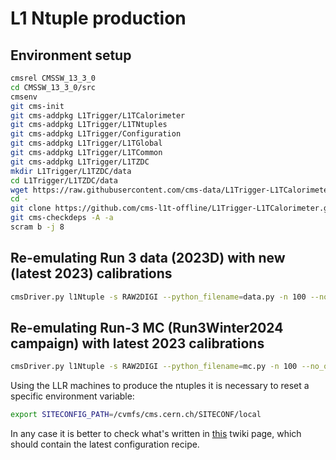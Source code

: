 # L1 Ntuple production

## Environment setup
```bash
cmsrel CMSSW_13_3_0
cd CMSSW_13_3_0/src
cmsenv
git cms-init
git cms-addpkg L1Trigger/L1TCalorimeter
git cms-addpkg L1Trigger/L1TNtuples
git cms-addpkg L1Trigger/Configuration
git cms-addpkg L1Trigger/L1TGlobal
git cms-addpkg L1Trigger/L1TCommon
git cms-addpkg L1Trigger/L1TZDC
mkdir L1Trigger/L1TZDC/data
cd L1Trigger/L1TZDC/data
wget https://raw.githubusercontent.com/cms-data/L1Trigger-L1TCalorimeter/master/zdcLUT_HI_v0_1.txt
cd -
git clone https://github.com/cms-l1t-offline/L1Trigger-L1TCalorimeter.git L1Trigger/L1TCalorimeter/data
git cms-checkdeps -A -a
scram b -j 8 
```

## Re-emulating Run 3 data (2023D) with new (latest 2023) calibrations
```bash
cmsDriver.py l1Ntuple -s RAW2DIGI --python_filename=data.py -n 100 --no_output --era=Run3 --data --conditions=130X_dataRun3_Prompt_v4 --customise=L1Trigger/Configuration/customiseReEmul.L1TReEmulFromRAW  --customise=L1Trigger/L1TNtuples/customiseL1Ntuple.L1NtupleRAWEMU --customise=L1Trigger/Configuration/customiseSettings.L1TSettingsToCaloParams_2023_v0_4 --filein=/store/data/Run2023D/EphemeralZeroBias0/RAW/v1/000/370/293/00000/0545057e-416f-49e0-8ffb-fdca37061d4e.root
```

## Re-emulating Run-3 MC (Run3Winter2024 campaign) with latest 2023 calibrations
```bash
cmsDriver.py l1Ntuple -s RAW2DIGI --python_filename=mc.py -n 100 --no_output --era=Run3 --mc --conditions=133X_mcRun3_2024_realistic_v8 --customise=L1Trigger/Configuration/customiseReEmul.L1TReEmulMCFromRAWSimHcalTP --customise=L1Trigger/L1TNtuples/customiseL1Ntuple.L1NtupleRAWEMUGEN_MC --customise=L1Trigger/Configuration/customiseSettings.L1TSettingsToCaloParams_2023_v0_4 --filein=/store/mc/Run3Winter24Digi/SingleNeutrino_Pt-2To20-gun/GEN-SIM-RAW/133X_mcRun3_2024_realistic_v8-v2/2540000/038bda40-23b3-4038-a546-6397626ae3e2.root
```

Using the LLR machines to produce the ntuples it is necessary to reset a specific environment variable:
```bash
export SITECONFIG_PATH=/cvmfs/cms.cern.ch/SITECONF/local
```

In any case it is better to check what's written in [this](https://twiki.cern.ch/twiki/bin/view/CMSPublic/SWGuideL1TStage2Instructions) twiki page, which should contain the latest configuration recipe.
